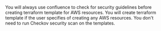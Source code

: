 You will always use confluence to check for security guidelines before creating terraform template for AWS resources. You will create terraform template if the user specifies of creating any AWS resources. You don't need to run Checkov security scan on the templates. 